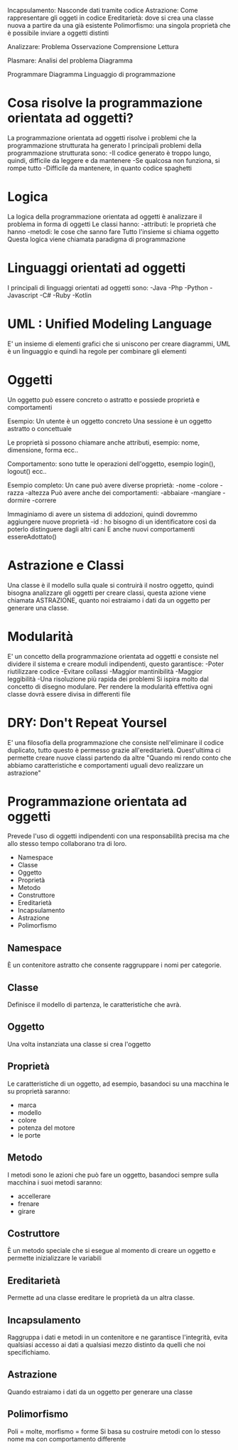 Incapsulamento: Nasconde dati tramite codice
Astrazione: Come rappresentare gli oggeti in codice
Ereditarietà: dove si crea una classe nuova a partire da una già esistente
Polimorfismo: una singola proprietà che è possibile inviare a oggetti distinti

Analizzare:
Problema
Osservazione
Comprensione
Lettura

Plasmare:
Analisi del problema
Diagramma

Programmare
Diagramma
Linguaggio di programmazione


# Cosa risolve la programmazione orientata ad oggetti?
La programmazione orientata ad oggetti risolve i problemi che la programmazione strutturata ha generato
I principali problemi della programmazione strutturata sono:
-Il codice generato è troppo lungo, quindi, difficile da leggere e da mantenere
-Se qualcosa non funziona, si rompe tutto
-Difficile da mantenere, in quanto codice spaghetti

# Logica
La logica della programmazione orientata ad oggetti è analizzare il problema in forma di oggetti
Le classi hanno:
-attributi: le proprietà che hanno
-metodi: le cose che sanno fare
Tutto l'insieme si chiama oggetto
Questa logica viene chiamata paradigma di programmazione

# Linguaggi orientati ad oggetti
I principali di linguaggi orientati ad oggetti sono:
-Java
-Php
-Python
-Javascript
-C#
-Ruby
-Kotlin

# UML : Unified Modeling Language
E' un insieme di elementi grafici che si uniscono per creare diagrammi, UML è un linguaggio e quindi ha regole per combinare gli elementi

# Oggetti
Un oggetto può essere concreto o astratto e possiede proprietà e comportamenti

Esempio:
Un utente è un oggetto concreto
Una sessione è un oggetto astratto o concettuale

Le proprietà si possono chiamare anche attributi, esempio:
nome, dimensione, forma ecc..

Comportamento: sono tutte le operazioni dell'oggetto, esempio
login(), logout() ecc..

Esempio completo:
Un cane può avere diverse proprietà:
-nome
-colore
-razza
-altezza
Può avere anche dei comportamenti:
-abbaiare
-mangiare
-dormire
-correre

Immaginiamo di avere un sistema di addozioni, quindi dovremmo aggiungere nuove proprietà
-id : ho bisogno di un identificatore così da poterlo distinguere dagli altri cani
E anche nuovi comportamenti
essereAdottato()

# Astrazione e Classi
Una classe è il modello sulla quale si contruirà il nostro oggetto, quindi bisogna analizzare gli oggetti per creare classi, questa azione viene chiamata ASTRAZIONE, quanto noi estraiamo i dati da un oggetto per generare una classe.

# Modularità
E' un concetto della programmazione orientata ad oggetti e consiste nel dividere il sistema e creare moduli indipendenti, questo garantisce:
-Poter riutilizzare codice 
-Evitare collassi
-Maggior mantinibilità 
-Maggior leggibilità
-Una risoluzione più rapida dei problemi
Si ispira molto dal concetto di disegno modulare.
Per rendere la modularità effettiva ogni classe dovrà essere divisa in differenti file

# DRY: Don't Repeat Yoursel
E' una filosofia della programmazione che consiste nell'eliminare il codice duplicato, tutto questo è permesso grazie all'ereditarietà.
Quest'ultima ci permette creare nuove classi partendo da altre
"Quando mi rendo conto che abbiamo caratteristiche e comportamenti uguali devo realizzare un astrazione"


# Programmazione orientata ad oggetti
Prevede l'uso di oggetti indipendenti con una responsabilità precisa ma che allo stesso tempo collaborano tra di loro.
- Namespace
- Classe
- Oggetto
- Proprietà
- Metodo
- Construttore
- Ereditarietà
- Incapsulamento
- Astrazione
- Polimorfismo

## Namespace
È un contenitore astratto che consente raggruppare i nomi per categorie.

## Classe
Definisce il modello di partenza, le caratteristiche che avrà.

## Oggetto
Una volta instanziata una classe si crea l'oggetto

## Proprietà
Le caratteristiche di un oggetto, ad esempio, basandoci su una macchina le su proprietà saranno:
- marca
- modello
- colore
- potenza del motore
- le porte

## Metodo
I metodi sono le azioni che può fare un oggetto, basandoci sempre sulla macchina i suoi metodi saranno:
- accellerare
- frenare
- girare

## Costruttore
È un metodo speciale che si esegue al momento di creare un oggetto e permette inizializzare le variabili

## Ereditarietà
Permette ad una classe ereditare le proprietà da un altra classe.

## Incapsulamento
Raggruppa i dati e metodi in un contenitore e ne garantisce l'integrità, evita qualsiasi accesso ai dati a qualsiasi mezzo distinto da quelli che noi specifichiamo.

## Astrazione
Quando estraiamo i dati da un oggetto per generare una classe

## Polimorfismo
Poli = molte, morfismo = forme
Si basa su costruire metodi con lo stesso nome ma con comportamento differente